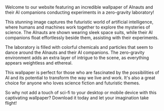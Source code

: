 <!--
Write me content for website with wallpaper "AInauts and their AI companions conducting experiments in a zero-gravity laboratory, with colorful chemicals and particles floating all around them."
-->

<!--font:Poppins-->

Welcome to our website featuring an incredible wallpaper of AInauts and their AI companions conducting experiments in a zero-gravity laboratory! 

This stunning image captures the futuristic world of artificial intelligence, where humans and machines work together to explore the mysteries of science. The AInauts are shown wearing sleek space suits, while their AI companions float effortlessly beside them, assisting with their experiments.

The laboratory is filled with colorful chemicals and particles that seem to dance around the AInauts and their AI companions. The zero-gravity environment adds an extra layer of intrigue to the scene, as everything appears weightless and ethereal.

This wallpaper is perfect for those who are fascinated by the possibilities of AI and its potential to transform the way we live and work. It's also a great choice for anyone who loves science fiction and futuristic themes.

So why not add a touch of sci-fi to your desktop or mobile device with this captivating wallpaper? Download it today and let your imagination take flight!
